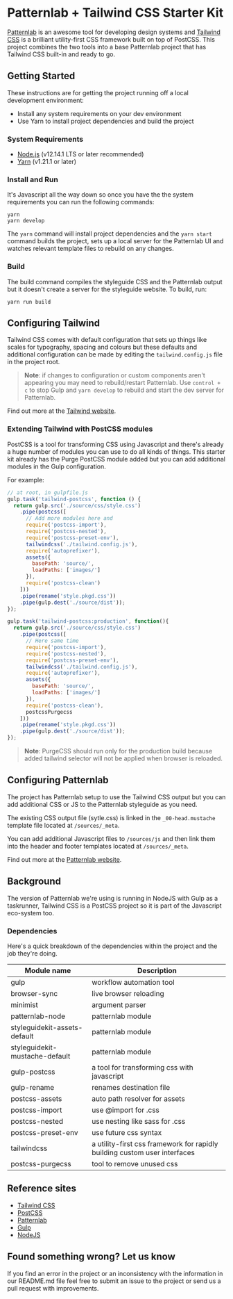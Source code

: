 # Patternlab + Tailwind CSS Starter Kit

[Patternlab](https://patternlab.io/) is an awesome tool for developing design systems and [Tailwind CSS](https://tailwindcss.com/) is a brilliant utility-first CSS framework built on top of PostCSS. This project combines the two tools into a base Patternlab project that has Tailwind CSS built-in and ready to go.


## Getting Started

These instructions are for getting the project running off a local development environment:

- Install any system requirements on your dev environment
- Use Yarn to install project dependencies and build the project 


### System Requirements

- [Node.js](https://nodejs.org) (v12.14.1 LTS or later recommended)
- [Yarn](https://yarnpkg.com) (v1.21.1 or later)

### Install and Run

It's Javascript all the way down so once you have the the system requirements you can run the following commands:

```
yarn
yarn develop
```

The `yarn` command will install project dependencies and the `yarn start` command builds the project, sets up a local server for the Patternlab UI and watches relevant template files to rebuild on any changes.


### Build

The build command compiles the styleguide CSS and the Patternlab output but it doesn't create a server for the styleguide website. To build, run:

```
yarn run build
```

## Configuring Tailwind

Tailwind CSS comes with default configuration that sets up things like scales for typography, spacing and colours but these defaults and additional configuration can be made by editing the `tailwind.config.js` file in the project root.

> **Note**: if changes to configuration or custom components aren't appearing you may need to rebuild/restart Patternlab. Use `control + c` to stop Gulp and `yarn develop` to rebuild and start the dev server for Patternlab.

Find out more at the [Tailwind website](https://tailwindcss.com/docs/configuration).

### Extending Tailwind with PostCSS modules

PostCSS is a tool for transforming CSS using Javascript and there's already a huge number of modules you can use to do all kinds of things. This starter kit already has the Purge PostCSS module added but you can add additional modules in the Gulp configuration.

For example:

``` javascript
// at root, in gulpfile.js
gulp.task('tailwind-postcss', function () {
  return gulp.src('./source/css/style.css')
    .pipe(postcss([
      // Add more modules here and
      require('postcss-import'),
      require('postcss-nested'),
      require('postcss-preset-env'),
      tailwindcss('./tailwind.config.js'),
      require('autoprefixer'),
      assets({
        basePath: 'source/',
        loadPaths: ['images/']
      }),
      require('postcss-clean')
    ]))
    .pipe(rename('style.pkgd.css'))
    .pipe(gulp.dest('./source/dist'));
});

gulp.task('tailwind-postcss:production', function(){
  return gulp.src('./source/css/style.css')
    .pipe(postcss([
      // Here same time
      require('postcss-import'),
      require('postcss-nested'),
      require('postcss-preset-env'),
      tailwindcss('./tailwind.config.js'),
      require('autoprefixer'),
      assets({
        basePath: 'source/',
        loadPaths: ['images/']
      }),
      require('postcss-clean'),
      postcssPurgecss
    ]))
    .pipe(rename('style.pkgd.css'))
    .pipe(gulp.dest('./source/dist'));
});
```
> **Note**: PurgeCSS should run only for the production build because added tailwind selector will not be applied when browser is reloaded.


## Configuring Patternlab

The project has Patternlab setup to use the Tailwind CSS output but you can add additional CSS or JS to the Patternlab styleguide as you need.

The existing CSS output file (sytle.css) is linked in the `_00-head.mustache` template file located at `/sources/_meta`.

You can add additional Javascript files to `/sources/js` and then link them into the header and footer templates located at `/sources/_meta`.

Find out more at the [Patternlab website](https://patternlab.io/docs/index.html).


## Background

The version of Patternlab we're using is running in NodeJS with Gulp as a taskrunner, Tailwind CSS is a PostCSS project so it is part of the Javascript eco-system too.

### Dependencies

Here's a quick breakdown of the dependencies within the project and the job they're doing.

| Module name                    | Description                                                               |
| -------------------------------| ------------------------------------------------------------------------- |
| gulp                           | workflow automation tool                                                  |
| browser-sync                   | live browser reloading                                                    |
| minimist                       | argument parser                                                           |
| patternlab-node                | patternlab module                                                         |
| styleguidekit-assets-default   | patternlab module                                                         |
| styleguidekit-mustache-default | patternlab module                                                         |
| gulp-postcss                   | a tool for transforming css with javascript                               |
| gulp-rename                    | renames destination file                                                  |
| postcss-assets                 | auto path resolver for assets                                             |
| postcss-import                 | use @import for .css                                                      |
| postcss-nested                 | use nesting like sass for .css                                            |
| postcss-preset-env             | use future css syntax                                                     |
| tailwindcss                    | a utility-first css framework for rapidly building custom user interfaces |
| postcss-purgecss               | tool to remove unused css                                                 |


## Reference sites

- [Tailwind CSS](https://tailwindcss.com/docs/what-is-tailwind/)
- [PostCSS](https://postcss.org/)
- [Patternlab](https://patternlab.io/docs/)
- [Gulp](https://gulpjs.com/)
- [NodeJS](https://nodejs.org/dist/latest-v10.x/docs/api/)


## Found something wrong? Let us know

If you find an error in the project or an inconsistency with the information in our README.md file feel free to submit an issue to the project or send us a pull request with improvements.